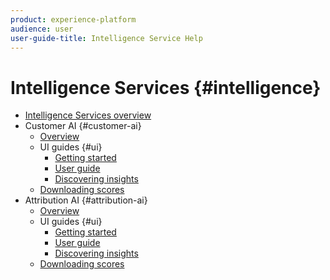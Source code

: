 ```yaml
---
product: experience-platform
audience: user
user-guide-title: Intelligence Service Help
---
```


# Intelligence Services {#intelligence}

* [Intelligence Services overview](home.md)
* Customer AI {#customer-ai}
  * [Overview](customer-ai/overview.md)
  * UI guides {#ui}
    * [Getting started](customer-ai/ui/getting-started.md)
    * [User guide](customer-ai/ui/user-guide.md)
    * [Discovering insights](customer-ai/ui/discovering-insights.md)
  * [Downloading scores](customer-ai/download-scores.md)
* Attribution AI {#attribution-ai}
  * [Overview](attribution-ai/overview.md)
  * UI guides {#ui}
    * [Getting started](attribution-ai/ui/getting-started.md)
    * [User guide](attribution-ai/ui/user-guide.md)
    * [Discovering insights](attribution-ai/ui/discover-insights.md)
  * [Downloading scores](attribution-ai/download-scores.md)